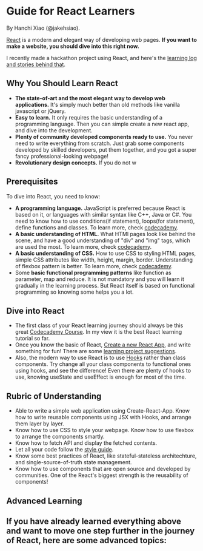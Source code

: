 # Guide for React Learners
By Hanchi Xiao (@jakehsiao).

[React]() is a modern and elegant way of developing web pages. **If you want to make a website, you should dive into this right now.**

I recently made a hackathon project using React, and here's the [learning log and stories behind that]().

## Why You Should Learn React
- **The state-of-art and the most elegant way to develop web applications.** It's simply much better than old methods like vanilla javascript or jQuery.
- **Easy to learn.** It only requires the basic understanding of a programming language. Then you can simple create a new react app, and dive into the development.
- **Plenty of community developed components ready to use.** You never need to write everything from scratch. Just grab some components developed by skilled developers, put them together, and you got a super fancy professional-looking webpage!
- **Revolutionary design concepts.** If you do not w

## Prerequisites
To dive into React, you need to know:
- **A programming language.** JavaScript is preferred because React is based on it, or languages with similar syntax like C++, Java or C#. You need to know how to use conditions(if statement), loops(for statement), define functions and classes. To learn more, check [codecademy]().
- **A basic understanding of HTML.** What HTMl pages look like behind the scene, and have a good understanding of "div" and "img" tags, which are used the most. To learn more, check [codecademy]().
- **A basic understanding of CSS.** How to use CSS to styling HTML pages, simple CSS attributes like width, height, margin, border. Understanding of flexbox pattern is better. To learn more, check [codecademy]().
- Some **basic functional programming patterns** like function as parameter, map and reduce. It is not mandatory and you will learn it gradually in the learning process. But React itself is based on functional programming so knowing some helps you a lot.

## Dive into React
- The first class of your React learning journey should always be this great [Codecademy Course](). In my view it is the best React learning tutorial so far.
- Once you know the basic of React, [Create a new React App](), and write something for fun! There are some [learning project suggestions]().
- Also, the modern way to use React is to use [Hooks]() rather than class components. Try change all your class components to functional ones using hooks, and see the difference! Even there are plenty of hooks to use, knowing useState and useEffect is enough for most of the time.

## Rubric of Understanding
- Able to write a simple web application using Create-React-App. Know how to write reusable components using JSX with Hooks, and arrange them layer by layer.
- Know how to use CSS to style your webpage. Know how to use flexbox to arrange the components smartly.
- Know how to fetch API and display the fetched contents.
- Let all your code follow the [style guide]().
- Know some best practices of React, like stateful-stateless architechture, and single-source-of-truth state management.
- Know how to use components that are open source and developed by communities. One of the React's biggest strength is the reusability of components!

## Advanced Learning
If you have already learned everything above and want to move one step further in the journey of React, here are some advanced topics:
- 